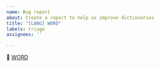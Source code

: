 ```yaml
---
name: Bug report
about: Create a report to help us improve dictionaries
title: "[LANG] WORD"
labels: triage
assignees: ''

---
```


👀 [WORD](https://LANG.wiktionary.org/wiki/WORD)
